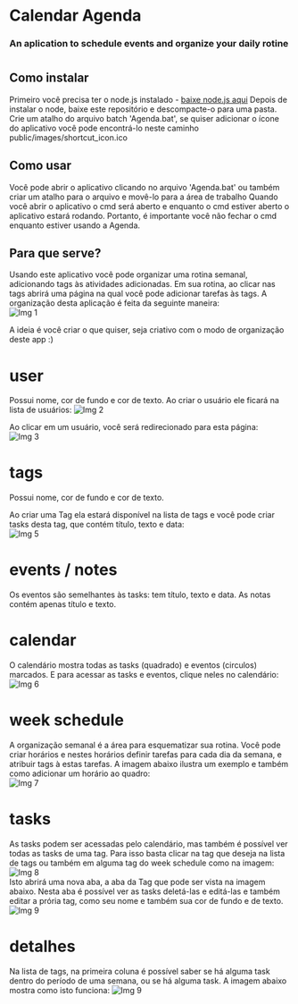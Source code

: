 # Calendar Agenda
### An aplication to schedule events and organize your daily rotine
# 
#

## Como instalar 

Primeiro você precisa ter o node.js instalado - [baixe node.js aqui](https://nodejs.org/en/download/) 
Depois de instalar o node, baixe este repositório e descompacte-o para uma pasta. 
Crie um atalho do arquivo batch 'Agenda.bat', se quiser adicionar o ícone do aplicativo você pode encontrá-lo neste caminho public/images/shortcut_icon.ico

## Como usar

Você pode abrir o aplicativo clicando no arquivo 'Agenda.bat' ou também
criar um atalho para o arquivo e movê-lo para a área de trabalho
Quando você abrir o aplicativo o cmd será aberto e enquanto o cmd estiver aberto o aplicativo estará rodando.
Portanto, é importante você não fechar o cmd enquanto estiver usando a Agenda.

## Para que serve?

Usando este aplicativo você pode organizar uma rotina semanal, adicionando tags às atividades adicionadas.
Em sua rotina, ao clicar nas tags abrirá uma página na qual você pode adicionar tarefas às tags.
A organização desta aplicação é feita da seguinte maneira:
<br>
![Img 1](https://github.com/JorgeBaes/Calendar-Agenda/blob/master/public/images/project.png)

A ideia é você criar o que quiser, seja criativo com o modo de organização deste app :)
<br>
# user
Possui nome, cor de fundo e cor de texto. Ao criar o usuário ele ficará na lista de usuários:
![Img 2](https://github.com/JorgeBaes/Calendar-Agenda/blob/master/public/images/lista_de_usuarios.png)

Ao clicar em um usuário, você será redirecionado para esta página:
<br>
![Img 3](https://github.com/JorgeBaes/Calendar-Agenda/blob/master/public/images/user_page.png)
<br>
# tags
Possui nome, cor de fundo e cor de texto.
<!-- ![Img 4](https://github.com/JorgeBaes/Calendar-Agenda/blob/master/public/images/create_tag.png) -->
Ao criar uma Tag ela estará disponível na lista de tags e você pode criar tasks desta tag, que contém título, texto e data:
<br>
![Img 5](https://github.com/JorgeBaes/Calendar-Agenda/blob/master/public/images/create_task.png)
<br>
# events / notes
Os eventos são semelhantes às tasks: tem título, texto e data. As notas contém apenas título e texto.
<br>
# calendar
O calendário mostra todas as tasks (quadrado) e eventos (circulos) marcados. E para acessar as tasks e eventos, clique neles no calendário:
<br>
![Img 6](https://github.com/JorgeBaes/Calendar-Agenda/blob/master/public/images/calendar.png)
<br>
# week schedule
A organização semanal é a área para esquematizar sua rotina. Você pode criar horários e nestes horários definir tarefas para cada dia da semana, e atribuir tags à estas tarefas. A imagem abaixo ilustra um exemplo e também como adicionar um horário ao quadro:
<br>
![Img 7](https://github.com/JorgeBaes/Calendar-Agenda/blob/master/public/images/week_schedule.png)
<br>
# tasks
As tasks podem ser acessadas pelo calendário, mas também é possível ver todas as tasks de uma tag. Para isso basta clicar na tag que deseja na lista de tags ou também em alguma tag do week schedule como na imagem:
<br>
![Img 8](https://github.com/JorgeBaes/Calendar-Agenda/blob/master/public/images/go_to_tag.png)
<br>
Isto abrirá uma nova aba, a aba da Tag que pode ser vista na imagem abaixo. Nesta aba é possível ver as tasks deletá-las e editá-las e também editar a prória tag, como seu nome e também sua cor de fundo e de texto.
<br>
![Img 9](https://github.com/JorgeBaes/Calendar-Agenda/blob/master/public/images/tab_page.png)
<br>
# detalhes
Na lista de tags, na primeira coluna é possível saber se há alguma task dentro do período de uma semana, ou se há alguma task. A imagem abaixo mostra como isto funciona:
![Img 9](https://github.com/JorgeBaes/Calendar-Agenda/blob/master/public/images/prop_task.png)



